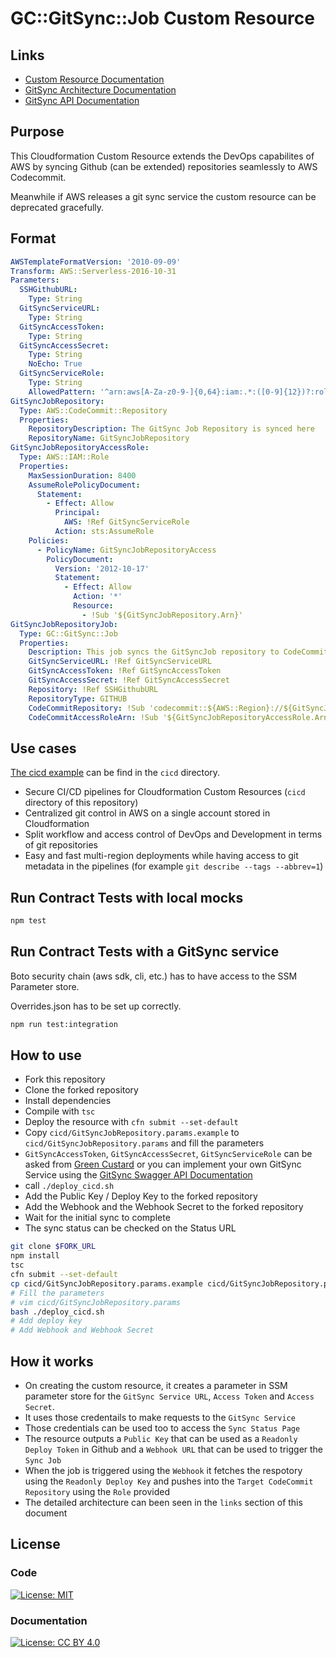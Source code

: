 # GC::GitSync::Job Custom Resource

## Links

- [Custom Resource Documentation](docs/README.md)
- [GitSync Architecture Documentation](documentation/arch.md)
- [GitSync API Documentation](documentation/api.md)

## Purpose

This Cloudformation Custom Resource extends the DevOps capabilites of AWS by syncing Github (can be
extended) repositories seamlessly to AWS Codecommit.

Meanwhile if AWS releases a git sync service the custom resource can be deprecated gracefully.

## Format

```yaml
AWSTemplateFormatVersion: '2010-09-09'
Transform: AWS::Serverless-2016-10-31
Parameters:
  SSHGithubURL:
    Type: String
  GitSyncServiceURL:
    Type: String
  GitSyncAccessToken:
    Type: String
  GitSyncAccessSecret:
    Type: String
    NoEcho: True
  GitSyncServiceRole:
    Type: String
    AllowedPattern: '^arn:aws[A-Za-z0-9-]{0,64}:iam:.*:([0-9]{12})?:role/.+$'
GitSyncJobRepository:
  Type: AWS::CodeCommit::Repository
  Properties:
    RepositoryDescription: The GitSync Job Repository is synced here
    RepositoryName: GitSyncJobRepository
GitSyncJobRepositoryAccessRole:
  Type: AWS::IAM::Role
  Properties:
    MaxSessionDuration: 8400
    AssumeRolePolicyDocument:
      Statement:
        - Effect: Allow
          Principal:
            AWS: !Ref GitSyncServiceRole
          Action: sts:AssumeRole
    Policies:
      - PolicyName: GitSyncJobRepositoryAccess
        PolicyDocument:
          Version: '2012-10-17'
          Statement:
            - Effect: Allow
              Action: '*'
              Resource:
                - !Sub '${GitSyncJobRepository.Arn}'
GitSyncJobRepositoryJob:
  Type: GC::GitSync::Job
  Properties:
    Description: This job syncs the GitSyncJob repository to CodeCommit
    GitSyncServiceURL: !Ref GitSyncServiceURL
    GitSyncAccessToken: !Ref GitSyncAccessToken
    GitSyncAccessSecret: !Ref GitSyncAccessSecret
    Repository: !Ref SSHGithubURL
    RepositoryType: GITHUB
    CodeCommitRepository: !Sub 'codecommit::${AWS::Region}://${GitSyncJobRepository.Name}'
    CodeCommitAccessRoleArn: !Sub '${GitSyncJobRepositoryAccessRole.Arn}'
```

## Use cases

[The cicd example](cicd/GitSyncJobRepository.yaml) can be find in the `cicd` directory.

- Secure CI/CD pipelines for Cloudformation Custom Resources (`cicd` directory of this repository)
- Centralized git control in AWS on a single account stored in Cloudformation
- Split workflow and access control of DevOps and Development in terms of git repositories
- Easy and fast multi-region deployments while having access to git metadata in the pipelines (for
  example `git describe --tags --abbrev=1`)

## Run Contract Tests with local mocks

```bash
npm test
```

## Run Contract Tests with a GitSync service

Boto security chain (aws sdk, cli, etc.) has to have access to the SSM Parameter store.

Overrides.json has to be set up correctly.

```bash
npm run test:integration
```

## How to use

- Fork this repository
- Clone the forked repository
- Install dependencies
- Compile with `tsc`
- Deploy the resource with `cfn submit --set-default`
- Copy `cicd/GitSyncJobRepository.params.example` to `cicd/GitSyncJobRepository.params` and fill the
  parameters
- `GitSyncAccessToken`, `GitSyncAccessSecret`, `GitSyncServiceRole` can be asked from
  [Green Custard](https://green-custard.com) or you can implement your own GitSync Service using the
  [GitSync Swagger API Documentation](documentation/src/swagger.yaml)
- call `./deploy_cicd.sh`
- Add the Public Key / Deploy Key to the forked repository
- Add the Webhook and the Webhook Secret to the forked repository
- Wait for the initial sync to complete
- The sync status can be checked on the Status URL

```bash
git clone $FORK_URL
npm install
tsc
cfn submit --set-default
cp cicd/GitSyncJobRepository.params.example cicd/GitSyncJobRepository.params
# Fill the parameters
# vim cicd/GitSyncJobRepository.params
bash ./deploy_cicd.sh
# Add deploy key
# Add Webhook and Webhook Secret
```

## How it works

- On creating the custom resource, it creates a parameter in SSM parameter store for the
  `GitSync Service URL`, `Access Token` and `Access Secret`.
- It uses those credentails to make requests to the `GitSync Service`
- Those credentials can be used too to access the `Sync Status Page`
- The resource outputs a `Public Key` that can be used as a `Readonly Deploy Token` in Github and a
  `Webhook URL` that can be used to trigger the `Sync Job`
- When the job is triggered using the `Webhook` it fetches the respotory using the
  `Readonly Deploy Key` and pushes into the `Target CodeCommit Repository` using the `Role` provided
- The detailed architecture can been seen in the `links` section of this document

## License

### Code

[![License: MIT](https://img.shields.io/badge/License-MIT-yellow.svg)](https://opensource.org/licenses/MIT)

### Documentation

[![License: CC BY 4.0](https://img.shields.io/badge/License-CC%20BY%204.0-lightgrey.svg)](https://creativecommons.org/licenses/by/4.0/)
